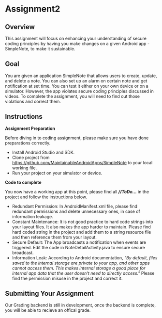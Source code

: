 # Assignment2


## Overview
This assignment will focus on enhancing your understanding of secure coding principles by having you make changes on a given Android app - SimpleNote, to make it sustainable.   


## Goal
You are given an application SimpleNote that allows users to create, update, and delete a note. You can also set up an alarm on certain note and get notification at set time. You can test it either on your own device or on a simulator. However, the app violates secure coding principles discussed in videos. To complete the assignment, you will need to find out those violations and correct them. 


## Instructions
**Assignment Preparation**

Before diving in to coding assignment, please make sure you have done preparations correctly.

* Install Android Studio and SDK.
* Clone project from  <https://github.com/MaintainableAndroidApps/SimpleNote> to your local working file.
* Run your project on your simulator or device. 

**Code to complete**

You now have a working app at this point, please find all   ***//ToDo...*** in the project and follow the instructions below.


* Redundant Permission: In AndroidManifest.xml file, please find redundant permissions and delete unnecessary ones, in case of information leakage.
* Constant Maintenance: It is not good practice to hard code strings into your layout files. It also makes the app harder to maintain. Please find hard coded string in the project and add them to a string resource file and then reference them from your layout.
* Secure Default: The App broadcasts a notification when events are triggered. Edit the code in NoteDetailActivity.java to ensure secure broadcast.
* Information Leak: According to Android documentation, *"By default, files saved to the internal storage are private to your app, and other apps cannot access them. This makes internal storage a good place for internal app data that the user doesn't need to directly access."* Please find the permission misuse in the project and correct it.


## Submitting Your Assignment
Our Grading backend is still in development, once the backend is complete, you will be able to recieve an offical grade.

